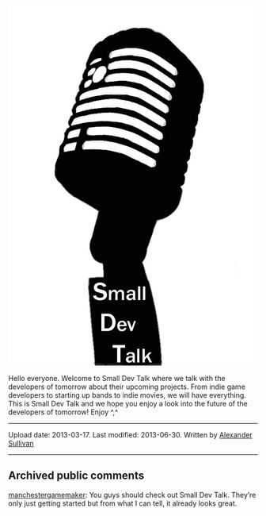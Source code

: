 ![image](src\articleArchive\authorAlexanderSullivan\2013-03-17_Hello\image1.jpg)

Hello everyone. Welcome to Small Dev Talk where we talk with the developers of tomorrow about their upcoming projects. From indie game developers to starting up bands to indie movies, we will have everything. This is Small Dev Talk and we hope you enjoy a look into the future of the developers of tomorrow! Enjoy ^,^

---

Upload date: 2013-03-17. Last modified: 2013-06-30. Written by [Alexander Sullivan](https://twitter.com/AlexJSully)

---

## Archived public comments

[manchestergamemaker](https://manchestergamemaker.tumblr.com/): You guys should check out Small Dev Talk. They’re only just getting started but from what I can tell, it already looks great.

